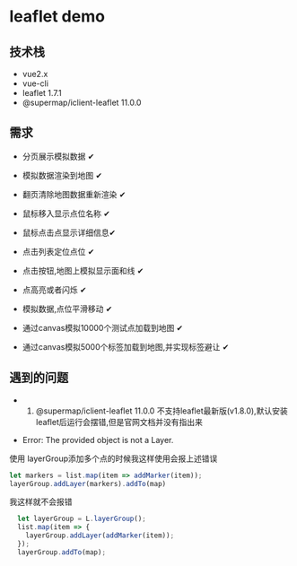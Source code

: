 # leaflet demo

## 技术栈

+ vue2.x
+ vue-cli
+ leaflet 1.7.1
+ @supermap/iclient-leaflet 11.0.0

## 需求

+ 分页展示模拟数据 ✔

+ 模拟数据渲染到地图 ✔

+ 翻页清除地图数据重新渲染 ✔

+ 鼠标移入显示点位名称 ✔

+ 鼠标点击点显示详细信息✔

+ 点击列表定位点位 ✔

+ 点击按钮,地图上模拟显示面和线 ✔

+ 点高亮或者闪烁 ✔

+ 模拟数据,点位平滑移动 ✔

+ 通过canvas模拟10000个测试点加载到地图 ✔

+ 通过canvas模拟5000个标签加载到地图,并实现标签避让 ✔

## 遇到的问题

+ 1. @supermap/iclient-leaflet 11.0.0 不支持leaflet最新版(v1.8.0),默认安装leaflet后运行会摆错,但是官网文档并没有指出来

+ Error: The provided object is not a Layer.

使用 layerGroup添加多个点的时候我这样使用会报上述错误

```js
let markers = list.map(item => addMarker(item));
layerGroup.addLayer(markers).addTo(map)
```

我这样就不会报错

```js
  let layerGroup = L.layerGroup();
  list.map(item => {
    layerGroup.addLayer(addMarker(item));
  });
  layerGroup.addTo(map);
```
